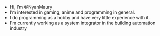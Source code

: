 - Hi, I’m @NyanMaury
- I’m interested in gaming, anime and programming in general.
- I do programming as a hobby and have very little experience with it.
- I'm currently working as a system integrator in the building automation industry
